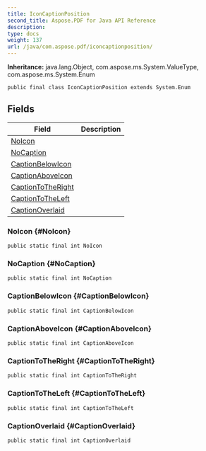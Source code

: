```yaml
---
title: IconCaptionPosition
second_title: Aspose.PDF for Java API Reference
description: 
type: docs
weight: 137
url: /java/com.aspose.pdf/iconcaptionposition/
---
```

**Inheritance:**
java.lang.Object, com.aspose.ms.System.ValueType, com.aspose.ms.System.Enum
```
public final class IconCaptionPosition extends System.Enum
```
## Fields

| Field | Description |
| --- | --- |
| [NoIcon](#NoIcon) |  |
| [NoCaption](#NoCaption) |  |
| [CaptionBelowIcon](#CaptionBelowIcon) |  |
| [CaptionAboveIcon](#CaptionAboveIcon) |  |
| [CaptionToTheRight](#CaptionToTheRight) |  |
| [CaptionToTheLeft](#CaptionToTheLeft) |  |
| [CaptionOverlaid](#CaptionOverlaid) |  |
### NoIcon {#NoIcon}
```
public static final int NoIcon
```


### NoCaption {#NoCaption}
```
public static final int NoCaption
```


### CaptionBelowIcon {#CaptionBelowIcon}
```
public static final int CaptionBelowIcon
```


### CaptionAboveIcon {#CaptionAboveIcon}
```
public static final int CaptionAboveIcon
```


### CaptionToTheRight {#CaptionToTheRight}
```
public static final int CaptionToTheRight
```


### CaptionToTheLeft {#CaptionToTheLeft}
```
public static final int CaptionToTheLeft
```


### CaptionOverlaid {#CaptionOverlaid}
```
public static final int CaptionOverlaid
```


